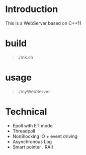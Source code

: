 # Introduction 
This is a WebServer based on C++11

# build
> ./mk.sh

# usage
> ./myWebServer

# Technical
- Epoll with ET mode
- Threadpoll
- NonBlocking IO + event driving
- Asynchronous Log
- Smart pointer . RAII

